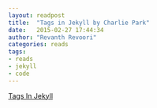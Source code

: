 ```yaml
---
layout: readpost
title:  "Tags in Jekyll by Charlie Park"
date:   2015-02-27 17:44:34
author: "Revanth Revoori"
categories: reads
tags:
- reads
- jekyll
- code
---
```

<a class="embedly-card" href="http://charliepark.org/tags-in-jekyll/">Tags In Jekyll</a>
<!--more-->
